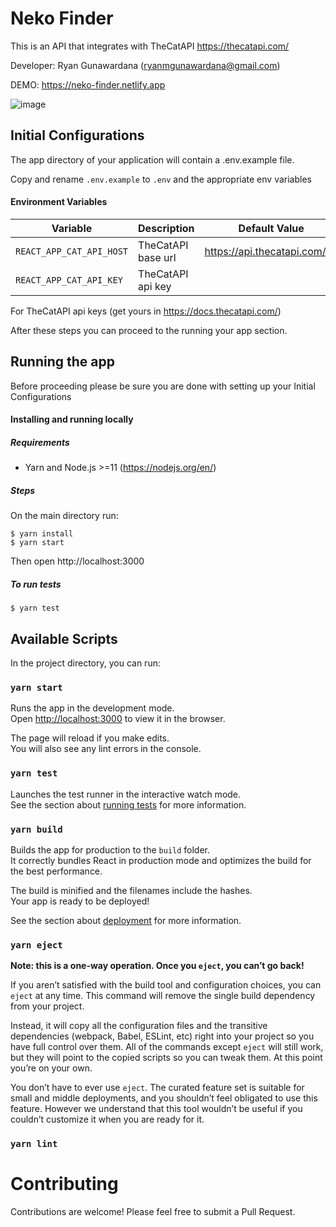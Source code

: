 # Neko Finder
This is an API that integrates with TheCatAPI
https://thecatapi.com/

Developer: Ryan Gunawardana (ryanmgunawardana@gmail.com)

DEMO: https://neko-finder.netlify.app


![image](https://user-images.githubusercontent.com/26731966/153346344-d2ded930-404b-45ab-8045-d2f2bc3856bb.png)



## Initial Configurations

The app directory of your application will contain a .env.example file.

Copy and rename `.env.example` to `.env` and the appropriate env variables


#### Environment Variables

| Variable | Description | Default Value
| --- | --- | :---:
| `REACT_APP_CAT_API_HOST` | TheCatAPI base url | https://api.thecatapi.com/v1
| `REACT_APP_CAT_API_KEY` | TheCatAPI api key |

For TheCatAPI api keys (get yours in https://docs.thecatapi.com/)

After these steps you can proceed to the running your app section.


## Running the app
Before proceeding please be sure you are done with setting up your Initial Configurations

#### Installing and running locally

##### Requirements

* Yarn and Node.js >=11 (https://nodejs.org/en/)

##### Steps

On the main directory run:
```shell
$ yarn install
$ yarn start
``` 
Then open http://localhost:3000

##### To run tests
```shell
$ yarn test
``` 


## Available Scripts

In the project directory, you can run:

### `yarn start`

Runs the app in the development mode.\
Open [http://localhost:3000](http://localhost:3000) to view it in the browser.

The page will reload if you make edits.\
You will also see any lint errors in the console.

### `yarn test`

Launches the test runner in the interactive watch mode.\
See the section about [running tests](https://facebook.github.io/create-react-app/docs/running-tests) for more information.

### `yarn build`

Builds the app for production to the `build` folder.\
It correctly bundles React in production mode and optimizes the build for the best performance.

The build is minified and the filenames include the hashes.\
Your app is ready to be deployed!

See the section about [deployment](https://facebook.github.io/create-react-app/docs/deployment) for more information.

### `yarn eject`

**Note: this is a one-way operation. Once you `eject`, you can’t go back!**

If you aren’t satisfied with the build tool and configuration choices, you can `eject` at any time. This command will remove the single build dependency from your project.

Instead, it will copy all the configuration files and the transitive dependencies (webpack, Babel, ESLint, etc) right into your project so you have full control over them. All of the commands except `eject` will still work, but they will point to the copied scripts so you can tweak them. At this point you’re on your own.

You don’t have to ever use `eject`. The curated feature set is suitable for small and middle deployments, and you shouldn’t feel obligated to use this feature. However we understand that this tool wouldn’t be useful if you couldn’t customize it when you are ready for it.

### `yarn lint`


# Contributing

Contributions are welcome! Please feel free to submit a Pull Request.
